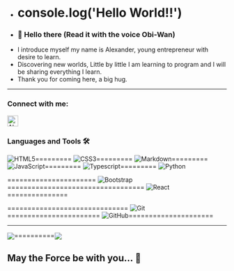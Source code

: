 - # console.log('Hello World!!')
- ### 👋 Hello there (Read it with the voice Obi-Wan)
- I introduce myself my name is Alexander, young entrepreneur with desire to learn.
- Discovering new worlds, Little by little I am learning to program and I will be sharing everything I learn.
- Thank you for coming here, a big hug.
- ------------------------------------------------------
### Connect with me:
<p align="left">
<a href="https://www.linkedin.com/in/alexander-paniagua-84873a244/" target="blank"><img align="center" src="https://user-images.githubusercontent.com/10210567/140838329-299967f6-0fb5-427d-b1f1-d5140b9b252f.png" alt="Alexander Paniagua" height="25" width="25" /></a>
</p>

### Languages and Tools 🛠 

![HTML5](https://img.shields.io/badge/-HTML5-%23E44D27?style=flat-square&logo=html5&logoColor=ffffff)=========
![CSS3](https://img.shields.io/badge/-CSS3-%231572B6?style=flat-square&logo=css3)=========
![Markdown](https://img.shields.io/badge/-Markdown-000000?style=flat-square&logo=markdown)=========
![JavaScript](https://img.shields.io/badge/-JavaScript-%23F7DF1C?style=flat-square&logo=javascript&logoColor=000000&color=%23F7DF1C)=========
![Typescript](https://img.shields.io/badge/-Typescript-61DAFB?style=flat-square&logo=typescript&logoColor=ffffff&color=007acc)=========
![Python](http://img.shields.io/badge/-Python-3776AB?style=flat-square&logo=python&logoColor=ffffff)

====================== ![Bootstrap](https://img.shields.io/badge/-Bootstrap-563D7C?style=flat-square&logo=Bootstrap)==================================
![React](https://img.shields.io/badge/-React-61DAFB?style=flat-square&logo=react&logoColor=ffffff)===============

============================== ![Git](https://img.shields.io/badge/-Git-%23F05032?style=flat-square&logo=git&logoColor=%23ffffff)=======================
![GitHub](https://img.shields.io/badge/-GitHub-181717?style=flat-square&logo=github)=====================
- ------------------------------------------------------
<a href="https://github.com/anuraghazra/github-readme-stats"><img align="center" src="https://github-readme-stats.vercel.app/api?username=AlexanderSDF&show_icons=true&theme=dracula" /></a>==========<a href="https://github.com/anuraghazra/convoychat"><img align="center" src="https://github-readme-stats.vercel.app/api/top-langs/?username=AlexanderSDF&theme=dracula&layout=compact" /></a>

## May the Force be with you... 👋 
